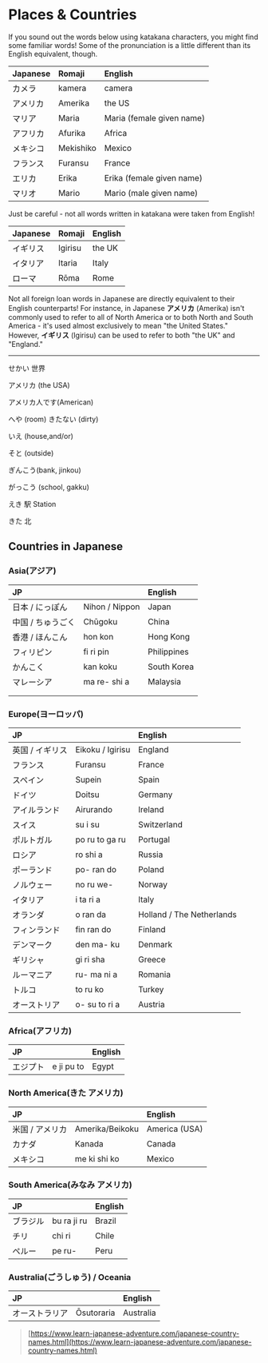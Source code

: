 # Places & Countries

If you sound out the words below using katakana characters, you might find some familiar words! Some of the pronunciation is a little different than its English equivalent, though.

| Japanese | Romaji    | English                   |
| :------- | :-------- | :------------------------ |
| カメラ   | kamera    | camera                    |
| アメリカ | Amerika   | the US                    |
| マリア   | Maria     | Maria (female given name) |
| アフリカ | Afurika   | Africa                    |
| メキシコ | Mekishiko | Mexico                    |
| フランス | Furansu   | France                    |
| エリカ   | Erika     | Erika (female given name) |
| マリオ   | Mario     | Mario (male given name)   |

Just be careful - not all words written in katakana were taken from English!

| Japanese | Romaji  | English |
| :------- | :------ | :------ |
| イギリス | Igirisu | the UK  |
| イタリア | Itaria  | Italy   |
| ローマ   | Rōma    | Rome    |

Not all foreign loan words in Japanese are directly equivalent to their English counterparts! For instance, in Japanese **アメリカ** (Amerika) isn't commonly used to refer to all of North America or to both North and South America - it's used almost exclusively to mean "the United States." However, **イギリス** (Igirisu) can be used to refer to both "the UK" and "England."

---
せかい 世界

アメリカ \(the USA\)

アメリカ人です\(American\)

へや \(room\) きたない \(dirty\)

いえ \(house,and/or\)

そと \(outside\)

ぎんこう\(bank, jinkou\)

がっこう \(school, gakku\)

えき 駅 Station

きた 北

## Countries in Japanese

### Asia\(アジア\)

| JP |  | English |
| :--- | :--- | :--- |
| 日本 / にっぽん | Nihon / Nippon | Japan |
| 中国 / ちゅうごく | Chūgoku | China |
| 香港 / ほんこん | hon kon | Hong Kong |
| フィリピン | fi ri pin | Philippines |
| かんこく | kan koku | South Korea |
| マレーシア | ma re- shi a | Malaysia |
|  |  |  |
|  |  |  |

### Europe\(ヨーロッパ\)

| JP |  | English |
| :--- | :--- | :--- |
| 英国 / イギリス | Eikoku / Igirisu | England |
| フランス | Furansu | France |
| スペイン | Supein | Spain |
| ドイツ | Doitsu | Germany |
| アイルランド | Airurando | Ireland |
| スイス | su i su | Switzerland |
| ポルトガル | po ru to ga ru | Portugal |
| ロシア | ro shi a | Russia |
| ポーランド | po- ran do | Poland |
| ノルウェー | no ru we- | Norway |
| イタリア | i ta ri a | Italy |
| オランダ | o ran da | Holland / The Netherlands |
| フィンランド | fin ran do | Finland |
| デンマーク | den ma- ku | Denmark |
| ギリシャ | gi ri sha | Greece |
| ルーマニア | ru- ma ni a | Romania |
| トルコ | to ru ko | Turkey |
| オーストリア | o- su to ri a | Austria |

### Africa\(アフリカ\)

| JP |  | English |
| :--- | :--- | :--- |
| エジプト | e ji pu to | Egypt |

### North America\(きた アメリカ\)

| JP |  | English |
| :--- | :--- | :--- |
| 米国 / アメリカ | Amerika/Beikoku | America \(USA\) |
| カナダ | Kanada | Canada |
| メキシコ | me ki shi ko | Mexico |

### South America\(みなみ アメリカ\)

| JP |  | English |
| :--- | :--- | :--- |
| ブラジル | bu ra ji ru | Brazil |
| チリ | chi ri | Chile |
| ペルー | pe ru- | Peru |

### Australia\(ごうしゅう\) / Oceania

| JP |  | English |
| :--- | :--- | :--- |
| オーストラリア | Ōsutoraria | Australia |

> [https://www.learn-japanese-adventure.com/japanese-country-names.html](https://www.learn-japanese-adventure.com/japanese-country-names.html)

